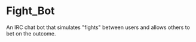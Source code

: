 # Fight_Bot
An IRC chat bot that simulates "fights" between users and allows others to bet on the outcome.
